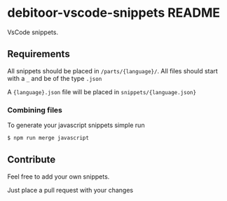 # debitoor-vscode-snippets README

VsCode snippets.

## Requirements

All snippets should be placed in `/parts/{language}/`.
All files should start with a `_` and be of the type `.json`

A `{language}.json` file will be placed in `snippets/{language.json}`

### Combining files

To generate your javascript snippets simple run 

```bash
$ npm run merge javascript
```


## Contribute

Feel free to add your own snippets.

Just place a pull request with your changes

